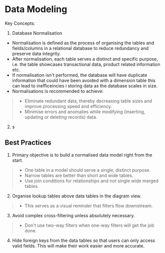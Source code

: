 # Data Modeling

Key Concepts:
1. Database Normalisation
  - Normalisation is defined as the process of organising the tables and fields/columns in a relational database to reduce redundancy and preserve data integrity.
  - After normalisation, each table serves a distinct and specific purpose, i.e. the table showcases transactional data, product related information etc.
  - If normalisation isn't performed, the database will have duplicate information that could have been avoided with a dimension table this can lead to inefficeincies i storing data as the database scales in size.
  - Normalisations is recommended to achieve:
> - Eliminate redundant data, thereby decreasing table sizes and improve processing speed and efficiency.
> - Minimise errors and anomalies while modifying (inserting, updating or deleting records) data.


2. s

## Best Practices
1. Primary objective is to build a normalised data model right from the start.
> - One table in a model should serve a single, distinct purpose.
> - Narrow tables are better than short and wide tables.
> - Use join conditions for relationships and not single wide merged tables.
2. Organise lookup tables above data tables in the diagram view.
> - This serves as a visual reminder that filters flow downstream.
3. Avoid complex cross-filtering unless absolutely necessary.
> - Don't use two-way filters when one-way filters will get the job done.
4. Hide foreign keys from the data tables so that users can only access valid fields. This will make their work easier and more accurate.
